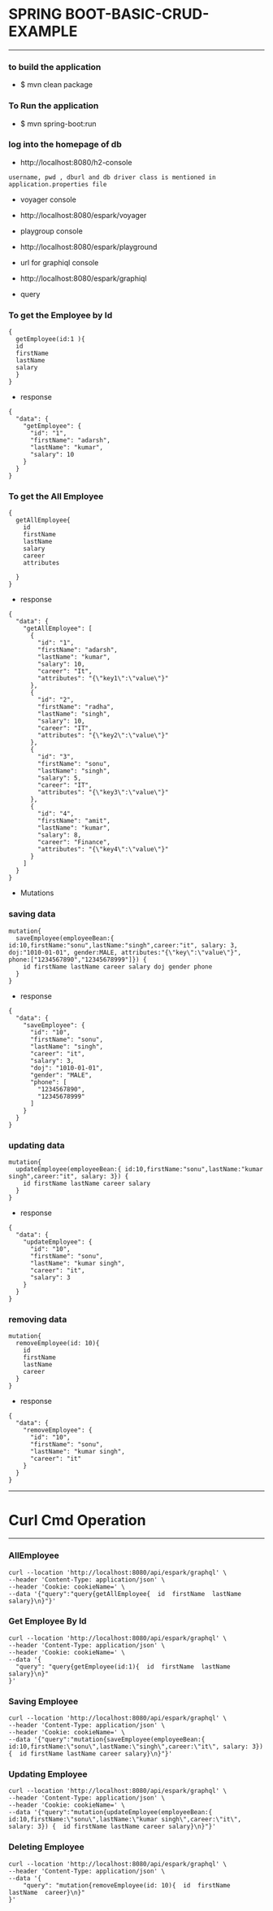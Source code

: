 # SPRING BOOT-BASIC-CRUD-EXAMPLE

---

### to build the application
* $ mvn clean package

### To Run the application
* $ mvn spring-boot:run

### log into the homepage of db
* http://localhost:8080/h2-console
```
username, pwd , dburl and db driver class is mentioned in application.properties file
```
* voyager console
* http://localhost:8080/espark/voyager


* playgroup console
* http://localhost:8080/espark/playground
* url for graphiql console 
* http://localhost:8080/espark/graphiql

* query
### To get the Employee by Id  
```
{
  getEmployee(id:1 ){
  id
  firstName
  lastName
  salary
  }
}
```
* response 
```
{
  "data": {
    "getEmployee": {
      "id": "1",
      "firstName": "adarsh",
      "lastName": "kumar",
      "salary": 10
    }
  }
}
```

### To get the All Employee
```
{
  getAllEmployee{
    id
    firstName
    lastName
    salary
    career
    attributes
    
  }
}
```
* response 
```
{
  "data": {
    "getAllEmployee": [
      {
        "id": "1",
        "firstName": "adarsh",
        "lastName": "kumar",
        "salary": 10,
        "career": "It",
        "attributes": "{\"key1\":\"value\"}"
      },
      {
        "id": "2",
        "firstName": "radha",
        "lastName": "singh",
        "salary": 10,
        "career": "IT",
        "attributes": "{\"key2\":\"value\"}"
      },
      {
        "id": "3",
        "firstName": "sonu",
        "lastName": "singh",
        "salary": 5,
        "career": "IT",
        "attributes": "{\"key3\":\"value\"}"
      },
      {
        "id": "4",
        "firstName": "amit",
        "lastName": "kumar",
        "salary": 8,
        "career": "Finance",
        "attributes": "{\"key4\":\"value\"}"
      }
    ]
  }
}
```
* Mutations 

### saving data 
```
mutation{
  saveEmployee(employeeBean:{ id:10,firstName:"sonu",lastName:"singh",career:"it", salary: 3, doj:"1010-01-01", gender:MALE, attributes:"{\"key\":\"value\"}", phone:["1234567890","12345678999"]}) {
    id firstName lastName career salary doj gender phone
  }
}
```
* response 
```
{
  "data": {
    "saveEmployee": {
      "id": "10",
      "firstName": "sonu",
      "lastName": "singh",
      "career": "it",
      "salary": 3,
      "doj": "1010-01-01",
      "gender": "MALE",
      "phone": [
        "1234567890",
        "12345678999"
      ]
    }
  }
}
```

### updating data 
```
mutation{
  updateEmployee(employeeBean:{ id:10,firstName:"sonu",lastName:"kumar singh",career:"it", salary: 3}) {
    id firstName lastName career salary
  }
}
```
* response 
```
{
  "data": {
    "updateEmployee": {
      "id": "10",
      "firstName": "sonu",
      "lastName": "kumar singh",
      "career": "it",
      "salary": 3
    }
  }
}
```


### removing data
```
mutation{
  removeEmployee(id: 10){
    id
    firstName
    lastName
    career
  }
}
```
* response 
```
{
  "data": {
    "removeEmployee": {
      "id": "10",
      "firstName": "sonu",
      "lastName": "kumar singh",
      "career": "it"
    }
  }
}
```


---
# Curl Cmd Operation 

---

### AllEmployee
```
curl --location 'http://localhost:8080/api/espark/graphql' \
--header 'Content-Type: application/json' \
--header 'Cookie: cookieName=' \
--data '{"query":"query{getAllEmployee{  id  firstName  lastName  salary}\n}"}'
```

### Get Employee By Id
```
curl --location 'http://localhost:8080/api/espark/graphql' \
--header 'Content-Type: application/json' \
--header 'Cookie: cookieName=' \
--data '{
  "query": "query{getEmployee(id:1){  id  firstName  lastName  salary}\n}"
}'
```

### Saving Employee 
```
curl --location 'http://localhost:8080/api/espark/graphql' \
--header 'Content-Type: application/json' \
--header 'Cookie: cookieName=' \
--data '{"query":"mutation{saveEmployee(employeeBean:{ id:10,firstName:\"sonu\",lastName:\"singh\",career:\"it\", salary: 3}) {  id firstName lastName career salary}\n}"}'
```


### Updating Employee 
```
curl --location 'http://localhost:8080/api/espark/graphql' \
--header 'Content-Type: application/json' \
--header 'Cookie: cookieName=' \
--data '{"query":"mutation{updateEmployee(employeeBean:{ id:10,firstName:\"sonu\",lastName:\"kumar singh\",career:\"it\", salary: 3}) {  id firstName lastName career salary}\n}"}'

```

### Deleting Employee
```
curl --location 'http://localhost:8080/api/espark/graphql' \
--header 'Content-Type: application/json' \
--data '{
	"query": "mutation{removeEmployee(id: 10){  id  firstName  lastName  career}\n}"
}'
```


